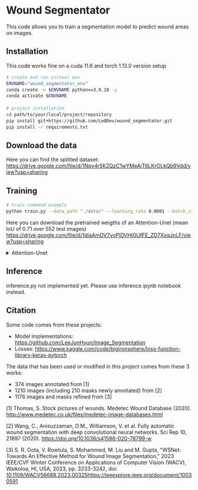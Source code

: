
# Wound Segmentator   
This code allows you to train a segmentation model to predict wound areas on images.

## Installation
This code works fine on a cuda 11.6 and torch 1.13.0 version setup

```bash
# create and run virtual env
ENVNAME="wound_segmentator_env"
conda create -n $ENVNAME python==3.9.18 -y
conda activate $ENVNAME

# project installation
cd path/to/your/local/project/repository
pip install git+https://github.com/Le0Dev/wound_segmentator.git
pip install -r requirements.txt
```

## Download the data
Here you can find the splitted dataset: 
https://drive.google.com/file/d/1Npv4r5KZQzC1wYMeAjT6LKrOLkQb9Vdd/view?usp=sharing

## Training
```bash
# train command example
python train.py --data_path "./data/" --learning_rate 0.0001 --batch_size 8 --epochs 100 --img_size 256
```

Here you can download the pretrained weigths of an Attention-Unet (mean IoU of 0.71 over 552 test images)
https://drive.google.com/file/d/1diaAmDV7voPlDVHt0UfFE_ZD7XxqJnLF/view?usp=sharing
<details>
<summary>Attention-Unet</summary>
<IMG src="./plots/iou_plot.png"/>
train_size = 2208 images (validation ratio = 0.2), 
img_size = 256,
criterion = DiceBCELoss,  
batch size = 8,
epochs = 150,
criterion = DiceBCELoss,
trained on a RTX3070Ti 
</details>

## Inference
inference.py not implemented yet. Please use inference.ipynb notebook instead.

## Citation   
Some code comes from these projects:

- Model implementations: https://github.com/LeeJunHyun/Image_Segmentation
- Losses: https://www.kaggle.com/code/bigironsphere/loss-function-library-keras-pytorch

The data that has been used or modified in this project comes from these 3 works:
 - 374 images annotated from [1]
 - 1210 images (including 210 masks newly annotated) from [2]
 - 1176 images and masks refined from [3]

[1] Thomas, S. Stock pictures of wounds. Medetec Wound Database (2020). http://www.medetec.co.uk/files/medetec-image-databases.html

[2] Wang, C., Anisuzzaman, D.M., Williamson, V. et al. Fully automatic wound segmentation with deep convolutional neural networks. Sci Rep 10, 21897 (2020). https://doi.org/10.1038/s41598-020-78799-w

[3] S. R. Oota, V. Rowtula, S. Mohammed, M. Liu and M. Gupta, "WSNet: Towards An Effective Method for Wound Image Segmentation," 2023 IEEE/CVF Winter Conference on Applications of Computer Vision (WACV), Waikoloa, HI, USA, 2023, pp. 3233-3242, doi: [10.1109/WACV56688.2023.00325](https://ieeexplore.ieee.org/document/10030591)https://ieeexplore.ieee.org/document/10030591




 
